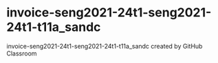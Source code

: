 # invoice-seng2021-24t1-seng2021-24t1-t11a_sandc
invoice-seng2021-24t1-seng2021-24t1-t11a_sandc created by GitHub Classroom

